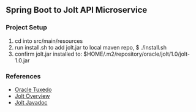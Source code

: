 ## Spring Boot to Jolt API Microservice

### Project Setup

1. cd into src/main/resources
2. run install.sh to add jolt.jar to local maven repo, $ ./install.sh
3. confirm jolt.jar installed to: $HOME/.m2/repository/oracle/jolt/1.0/jolt-1.0.jar

### References

* [Oracle Tuxedo](http://www.oracle.com/technetwork/middleware/tuxedo/overview/index.html)
* [Jolt Overview](https://docs.oracle.com/cd/E35855_01/tuxedo/docs12c/install/insjol.html)
* [Jolt Javadoc](https://docs.oracle.com/cd/E13204_01/tuxwle/jolt12/javadoc/packages.html)
